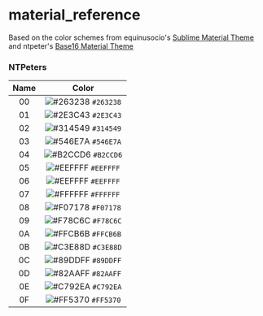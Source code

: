 # material_reference

Based on the color schemes from equinusocio's [Sublime Material Theme](https://github.com/equinusocio/material-theme) and ntpeter's [Base16 Material Theme](https://github.com/ntpeters/base16-materialtheme-scheme)

### NTPeters

| Name | Color |
|:-:|:--:|
| 00 |![#263238](https://placehold.it/15/263238/000000?text=+) `#263238` |
| 01 |![#2E3C43](https://placehold.it/15/2E3C43/000000?text=+) `#2E3C43` |
| 02 |![#314549](https://placehold.it/15/314549/000000?text=+) `#314549` |
| 03 |![#546E7A](https://placehold.it/15/546E7A/000000?text=+) `#546E7A` |
| 04 |![#B2CCD6](https://placehold.it/15/B2CCD6/000000?text=+) `#B2CCD6` |
| 05 |![#EEFFFF](https://placehold.it/15/EEFFFF/000000?text=+) `#EEFFFF` |
| 06 |![#EEFFFF](https://placehold.it/15/EEFFFF/000000?text=+) `#EEFFFF` |
| 07 |![#FFFFFF](https://placehold.it/15/FFFFFF/000000?text=+) `#FFFFFF` |
| 08 |![#F07178](https://placehold.it/15/F07178/000000?text=+) `#F07178` |
| 09 |![#F78C6C](https://placehold.it/15/F78C6C/000000?text=+) `#F78C6C` |
| 0A |![#FFCB6B](https://placehold.it/15/FFCB6B/000000?text=+) `#FFCB6B` |
| 0B |![#C3E88D](https://placehold.it/15/C3E88D/000000?text=+) `#C3E88D` |
| 0C |![#89DDFF](https://placehold.it/15/89DDFF/000000?text=+) `#89DDFF` |
| 0D |![#82AAFF](https://placehold.it/15/82AAFF/000000?text=+) `#82AAFF` |
| 0E |![#C792EA](https://placehold.it/15/C792EA/000000?text=+) `#C792EA` |
| 0F |![#FF5370](https://placehold.it/15/FF5370/000000?text=+) `#FF5370` |
